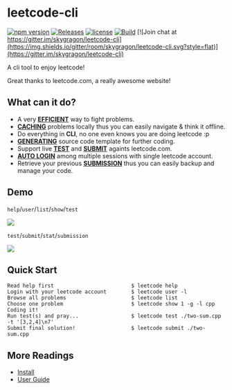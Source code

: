 # leetcode-cli

[![npm version](https://img.shields.io/npm/v/leetcode-cli.svg?style=flat)](https://www.npmjs.com/package/leetcode-cli)
[![Releases](https://img.shields.io/github/release/skygragon/leetcode-cli.svg?style=flat)](https://github.com/skygragon/leetcode-cli/releases)
[![license](https://img.shields.io/npm/l/leetcode-cli.svg?style=flat)](https://github.com/skygragon/leetcode-cli/blob/master/LICENSE)
[![Build](https://img.shields.io/travis/skygragon/leetcode-cli.svg?style=flat)](https://travis-ci.org/skygragon/leetcode-cli)
[![Join chat at https://gitter.im/skygragon/leetcode-cli](https://img.shields.io/gitter/room/skygragon/leetcode-cli.svg?style=flat)](https://gitter.im/skygragon/leetcode-cli)

A cli tool to enjoy leetcode!

Great thanks to leetcode.com, a really awesome website!

## What can it do?

* A very [**EFFICIENT**](#quick-start) way to fight problems.
* [**CACHING**](https://skygragon.github.io/leetcode-cli/advanced#cache) problems locally thus you can easily navigate & think it offline.
* Do everything in **CLI**, no one even knows you are doing leetcode :p
* [**GENERATING**](https://skygragon.github.io/leetcode-cli/commands#show) source code template for further coding.
* Support live [**TEST**](https://skygragon.github.io/leetcode-cli/commands#test) and [**SUBMIT**](https://skygragon.github.io/leetcode-cli/commands#submit) againts leetcode.com.
* [**AUTO LOGIN**](https://skygragon.github.io/leetcode-cli/advanced#auto-login) among multiple sessions with single leetcode account.
* Retrieve your previous [**SUBMISSION**](https://skygragon.github.io/leetcode-cli/commands#submission) thus you can easily backup and manage your code.

## Demo

`help`/`user`/`list`/`show`/`test`

<img src="https://github.com/skygragon/leetcode-cli/blob/master/screenshots/intro.gif" />

`test`/`submit`/`stat`/`submission`

<img src="https://github.com/skygragon/leetcode-cli/blob/master/screenshots/intro2.gif" />

## Quick Start

	Read help first                         $ leetcode help
	Login with your leetcode account        $ leetcode user -l
	Browse all problems                     $ leetcode list
	Choose one problem                      $ leetcode show 1 -g -l cpp
	Coding it!
	Run test(s) and pray...                 $ leetcode test ./two-sum.cpp -t '[3,2,4]\n7'
	Submit final solution!                  $ leetcode submit ./two-sum.cpp

## More Readings

* [Install](https://skygragon.github.io/leetcode-cli/install)
* [User Guide](https://skygragon.github.io/leetcode-cli/)
